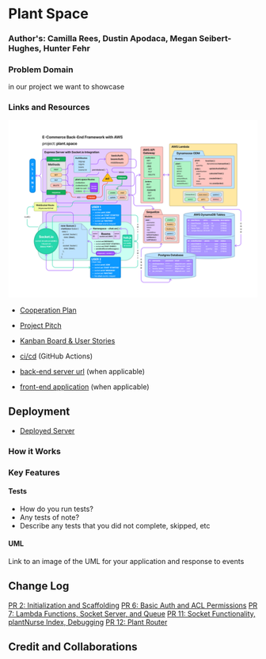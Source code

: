 # Plant Space

### Author's: Camilla Rees, Dustin Apodaca, Megan Seibert-Hughes, Hunter Fehr

### Problem Domain
in our project we want to showcase

### Links and Resources

![UML, Domain Model, and Database Schema](./assets/plantSpace-UML.png)

- [Cooperation Plan](https://github.com/CHSMD/plant.space/blob/main/documentation/cooperation-plan.md)
- [Project Pitch](https://github.com/CHSMD/plant.space/blob/main/documentation/project-pitch.md)
- [Kanban Board & User Stories](https://github.com/orgs/CHSMD/projects/1)


- [ci/cd](http://xyz.com) (GitHub Actions)
- [back-end server url](http://xyz.com) (when applicable)
- [front-end application](http://xyz.com) (when applicable)

## Deployment
- [Deployed Server]()

### How it Works

### Key Features

#### Tests

- How do you run tests?
- Any tests of note?
- Describe any tests that you did not complete, skipped, etc

#### UML

Link to an image of the UML for your application and response to events

## Change Log

[PR 2: Initialization and Scaffolding](https://github.com/CHSMD/plant.space/pull/2)
[PR 6: Basic Auth and ACL Permissions](https://github.com/CHSMD/plant.space/pull/6)
[PR 7: Lambda Functions, Socket Server, and Queue](https://github.com/CHSMD/plant.space/pull/7)
[PR 11: Socket Functionality, plantNurse Index, Debugging](https://github.com/CHSMD/plant.space/pull/11)
[PR 12: Plant Router](https://github.com/CHSMD/plant.space/pull/12)


## Credit and Collaborations
